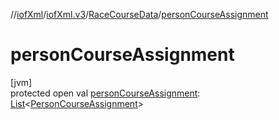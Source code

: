 //[iofXml](../../../index.md)/[iofXml.v3](../index.md)/[RaceCourseData](index.md)/[personCourseAssignment](person-course-assignment.md)

# personCourseAssignment

[jvm]\
protected open val [personCourseAssignment](person-course-assignment.md): [List](https://docs.oracle.com/javase/8/docs/api/java/util/List.html)<[PersonCourseAssignment](../-person-course-assignment/index.md)>
